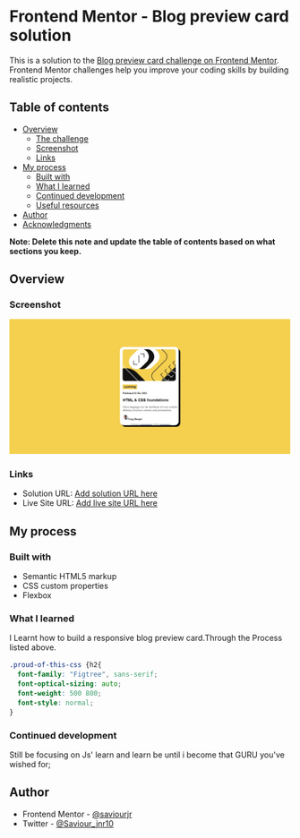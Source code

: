 # Frontend Mentor - Blog preview card solution

This is a solution to the [Blog preview card challenge on Frontend Mentor](https://www.frontendmentor.io/challenges/blog-preview-card-ckPaj01IcS). Frontend Mentor challenges help you improve your coding skills by building realistic projects. 

## Table of contents

- [Overview](#overview)
  - [The challenge](#the-challenge)
  - [Screenshot](#screenshot)
  - [Links](#links)
- [My process](#my-process)
  - [Built with](#built-with)
  - [What I learned](#what-i-learned)
  - [Continued development](#continued-development)
  - [Useful resources](#useful-resources)
- [Author](#author)
- [Acknowledgments](#acknowledgments)

**Note: Delete this note and update the table of contents based on what sections you keep.**

## Overview

### Screenshot

![](./Blog%20preview%20Card.jpg)


### Links

- Solution URL: [Add solution URL here](https://your-solution-url.com)
- Live Site URL: [Add live site URL here](https://your-live-site-url.com)

## My process

### Built with

- Semantic HTML5 markup
- CSS custom properties
- Flexbox

### What I learned
I Learnt how to build a responsive blog preview card.Through the Process listed above.

```css
.proud-of-this-css {h2{
  font-family: "Figtree", sans-serif;
  font-optical-sizing: auto;
  font-weight: 500 800;
  font-style: normal;
}

```

### Continued development
Still be focusing on Js' learn and learn be until i become that GURU you've wished for;

## Author
- Frontend Mentor - [@saviourjr](https://www.frontendmentor.io/profile/saviourjr)
- Twitter - [@Saviour_jnr10](https://www.twitter.com/ySaviour_jnr10)
